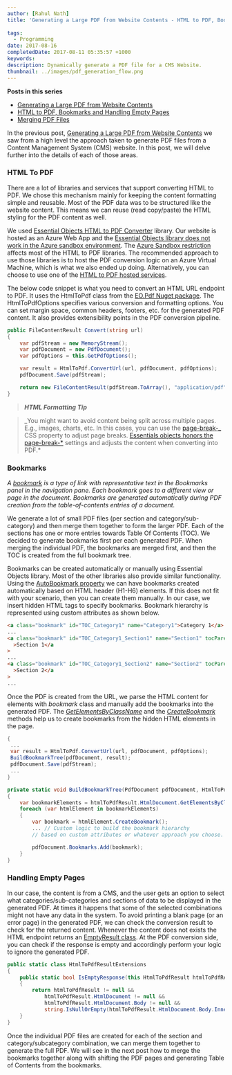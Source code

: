 ```yaml
---
author: [Rahul Nath]
title: 'Generating a Large PDF from Website Contents - HTML to PDF, Bookmarks and Handling Empty Pages'
  
tags:
  - Programming
date: 2017-08-16
completedDate: 2017-08-11 05:35:57 +1000
keywords:
description: Dynamically generate a PDF file for a CMS Website.
thumbnail: ../images/pdf_generation_flow.png
---
```


**Posts in this series**

- [Generating a Large PDF from Website Contents](/blog/generating-a-large-pdf-from-website-contents/)
- [ HTML to PDF, Bookmarks and Handling Empty Pages](/blog/generating-a-large-pdf-from-website-contents-part-ii/)
- [Merging PDF Files](/blog/generating-a-large-pdf-from-website-contents-part-iii/)

In the previous post, [Generating a Large PDF from Website Contents](/blog/generating-a-large-pdf-from-website-contents) we saw from a high level the approach taken to generate PDF files from a Content Management System (CMS) website. In this post, we will delve further into the details of each of those areas.

### HTML To PDF

There are a lot of libraries and services that support converting HTML to PDF. We chose this mechanism mainly for keeping the content formatting simple and reusable. Most of the PDF data was to be structured like the website content. This means we can reuse (read copy/paste) the HTML styling for the PDF content as well.

We used [Essential Objects HTML to PDF Converter](https://www.essentialobjects.com/Products/EOPdf/Default.aspx) library. Our website is hosted as an Azure Web App and the [Essential Objects library does not work in the Azure sandbox environment](https://www.essentialobjects.com/doc/pdf/install/deploy.aspx). The [Azure Sandbox restriction](https://github.com/projectkudu/kudu/wiki/Azure-Web-App-sandbox#pdf-generation-from-html) affects most of the HTML to PDF libraries. The recommended approach to use those libraries is to host the PDF conversion logic on an Azure Virtual Machine, which is what we also ended up doing. Alternatively, you can choose to use one of the [HTML to PDF hosted services](https://stackoverflow.com/questions/5344176/is-there-a-web-service-for-converting-html-to-pdf).

The below code snippet is what you need to convert an HTML URL endpoint to PDF. It uses the HtmlToPdf class from the [EO.Pdf Nuget package](https://www.nuget.org/packages/EO.Pdf/). The HtmlToPdfOptions specifies various conversion and formatting options. You can set margin space, common headers, footers, etc. for the generated PDF content. It also provides extensibility points in the PDF conversion pipeline.

```csharp
public FileContentResult Convert(string url)
{
    var pdfStream = new MemoryStream();
    var pdfDocument = new PdfDocument();
    var pdfOptions = this.GetPdfOptions();

    var result = HtmlToPdf.ConvertUrl(url, pdfDocument, pdfOptions);
    pdfDocument.Save(pdfStream);

    return new FileContentResult(pdfStream.ToArray(), "application/pdf");
}
```

> **_HTML Formatting Tip_**

> _You might want to avoid content being split across multiple pages. E.g., images, charts, etc. In this cases, you can use the [page-break-_](https://css-tricks.com/almanac/properties/p/page-break/) CSS property to adjust page breaks. [Essentials objects honors the page-break-\*](https://www.essentialobjects.com/doc/pdf/htmltopdf/paging.aspx) settings and adjusts the content when converting into PDF.\*

### Bookmarks

_A [bookmark](https://helpx.adobe.com/acrobat/using/page-thumbnails-bookmarks-pdfs.html#about_bookmarks) is a type of link with representative text in the Bookmarks panel in the navigation pane. Each bookmark goes to a different view or page in the document. Bookmarks are generated automatically during PDF creation from the table-of-contents entries of a document._

We generate a lot of small PDF files (per section and category/sub-category) and then merge them together to form the larger PDF. Each of the sections has one or more entries towards Table Of Contents (TOC). We decided to generate bookmarks first per each generated PDF. When merging the individual PDF, the bookmarks are merged first, and then the TOC is created from the full bookmark tree.

Bookmarks can be created automatically or manually using Essential Objects library. Most of the other libraries also provide similar functionality. Using the [AutoBookmark property](https://www.essentialobjects.com/doc/EO.Pdf.HtmlToPdfOptions.AutoBookmark.html) we can have bookmarks created automatically based on HTML header (H1-H6) elements. If this does not fit with your scenario, then you can create them manually. In our case, we insert hidden HTML tags to specify bookmarks. Bookmark hierarchy is represented using custom attributes as shown below.

```html
<a class="bookmark" id="TOC_Category1" name="Category1">Category 1</a>
...
<a class="bookmark" id="TOC_Category1_Section1" name="Section1" tocParent="TOC_Category1"
  >Section 1</a
>
...
<a class="bookmark" id="TOC_Category1_Section2" name="Section2" tocParent="TOC_Category1"
  >Section 2</a
>
...
```

Once the PDF is created from the URL, we parse the HTML content for elements with _bookmark_ class and manually add the bookmarks into the generated PDF. The _[GetElementsByClassName](https://www.essentialobjects.com/doc/EO.Pdf.HtmlDocument.GetElementsByClassName_overload_1.html)_ and the _[CreateBookmark](https://www.essentialobjects.com/doc/EO.Pdf.HtmlElement.CreateBookmark_overloads.html)_ methods help us to create bookmarks from the hidden HTML elements in the page.

```csharp
{
 ...
 var result = HtmlToPdf.ConvertUrl(url, pdfDocument, pdfOptions);
 BuildBookmarkTree(pdfDocument, result);
 pdfDocument.Save(pdfStream);
 ...
}

private static void BuildBookmarkTree(PdfDocument pdfDocument, HtmlToPdfResult htmlToPdfResult)
{
    var bookmarkElements = htmlToPdfResult.HtmlDocument.GetElementsByClassName("bookmark");
    foreach (var htmlElement in bookmarkElements)
    {
        var bookmark = htmlElement.CreateBookmark();
        ... // Custom logic to build the bookmark hierarchy
        // based on custom attributes or whatever approach you choose.

        pdfDocument.Bookmarks.Add(bookmark);
    }
}
```

### Handling Empty Pages

In our case, the content is from a CMS, and the user gets an option to select what categories/sub-categories and sections of data to be displayed in the generated PDF. At times it happens that some of the selected combinations might not have any data in the system. To avoid printing a blank page (or an error page) in the generated PDF, we can check the conversion result to check for the returned content. Whenever the content does not exists the HTML endpoint returns an [EmptyResult class](<https://msdn.microsoft.com/en-us/library/system.web.mvc.emptyresult(v=vs.118).aspx>). At the PDF conversion side, you can check if the response is empty and accordingly perform your logic to ignore the generated PDF.

```csharp
public static class HtmlToPdfResultExtensions
{
    public static bool IsEmptyResponse(this HtmlToPdfResult htmlToPdfResult)
    {
        return htmlToPdfResult != null &&
            htmlToPdfResult.HtmlDocument != null &&
            htmlToPdfResult.HtmlDocument.Body != null &&
            string.IsNullOrEmpty(htmlToPdfResult.HtmlDocument.Body.InnerText);
    }
}
```

Once the individual PDF files are created for each of the section and category/subcategory combination, we can merge them together to generate the full PDF. We will see in the next post how to merge the bookmarks together along with shifting the PDF pages and generating Table of Contents from the bookmarks.
